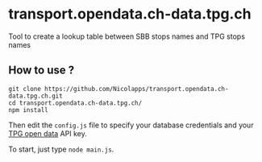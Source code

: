 # transport.opendata.ch-data.tpg.ch

Tool to create a lookup table between SBB stops names and TPG stops names

## How to use ?

```
git clone https://github.com/Nicolapps/transport.opendata.ch-data.tpg.ch.git
cd transport.opendata.ch-data.tpg.ch/
npm install
```

Then edit the `config.js` file to specify your database credentials and your [TPG open data](http://data.tpg.ch/) API key.

To start, just type `node main.js`.
